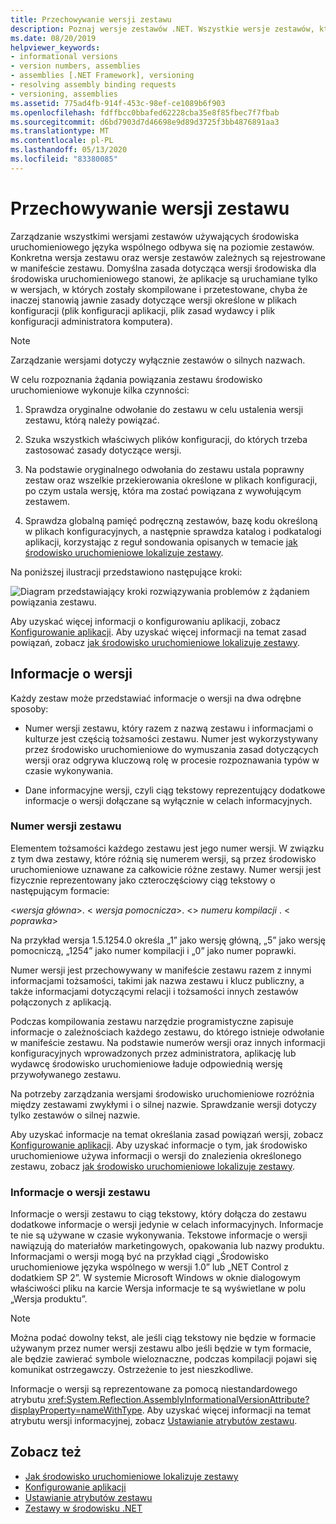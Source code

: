 ```yaml
---
title: Przechowywanie wersji zestawu
description: Poznaj wersje zestawów .NET. Wszystkie wersje zestawów, które używają środowiska CLR, są wykonywane na poziomie zestawu.
ms.date: 08/20/2019
helpviewer_keywords:
- informational versions
- version numbers, assemblies
- assemblies [.NET Framework], versioning
- resolving assembly binding requests
- versioning, assemblies
ms.assetid: 775ad4fb-914f-453c-98ef-ce1089b6f903
ms.openlocfilehash: fdffbcc0bbafed62228cba35e8f85fbec7f7fbab
ms.sourcegitcommit: d6bd7903d7d46698e9d89d3725f3bb4876891aa3
ms.translationtype: MT
ms.contentlocale: pl-PL
ms.lasthandoff: 05/13/2020
ms.locfileid: "83380085"
---
```

# <a name="assembly-versioning"></a>Przechowywanie wersji zestawu

Zarządzanie wszystkimi wersjami zestawów używających środowiska uruchomieniowego języka wspólnego odbywa się na poziomie zestawów. Konkretna wersja zestawu oraz wersje zestawów zależnych są rejestrowane w manifeście zestawu. Domyślna zasada dotycząca wersji środowiska dla środowiska uruchomieniowego stanowi, że aplikacje są uruchamiane tylko w wersjach, w których zostały skompilowane i przetestowane, chyba że inaczej stanowią jawnie zasady dotyczące wersji określone w plikach konfiguracji (plik konfiguracji aplikacji, plik zasad wydawcy i plik konfiguracji administratora komputera).  
  
> [!NOTE]
> Zarządzanie wersjami dotyczy wyłącznie zestawów o silnych nazwach.  
  
W celu rozpoznania żądania powiązania zestawu środowisko uruchomieniowe wykonuje kilka czynności:  
  
1. Sprawdza oryginalne odwołanie do zestawu w celu ustalenia wersji zestawu, którą należy powiązać.  
  
2. Szuka wszystkich właściwych plików konfiguracji, do których trzeba zastosować zasady dotyczące wersji.  
  
3. Na podstawie oryginalnego odwołania do zestawu ustala poprawny zestaw oraz wszelkie przekierowania określone w plikach konfiguracji, po czym ustala wersję, która ma zostać powiązana z wywołującym zestawem.  
  
4. Sprawdza globalną pamięć podręczną zestawów, bazę kodu określoną w plikach konfiguracyjnych, a następnie sprawdza katalog i podkatalogi aplikacji, korzystając z reguł sondowania opisanych w temacie [jak środowisko uruchomieniowe lokalizuje zestawy](../../framework/deployment/how-the-runtime-locates-assemblies.md).  
  
Na poniższej ilustracji przedstawiono następujące kroki:  
  
![Diagram przedstawiający kroki rozwiązywania problemów z żądaniem powiązania zestawu.](./media/versioning/resolve-assembly-binding-request.gif)
  
Aby uzyskać więcej informacji o konfigurowaniu aplikacji, zobacz [Konfigurowanie aplikacji](../../framework/configure-apps/index.md). Aby uzyskać więcej informacji na temat zasad powiązań, zobacz [jak środowisko uruchomieniowe lokalizuje zestawy](../../framework/deployment/how-the-runtime-locates-assemblies.md).  
  
## <a name="version-information"></a>Informacje o wersji  

Każdy zestaw może przedstawiać informacje o wersji na dwa odrębne sposoby:  
  
- Numer wersji zestawu, który razem z nazwą zestawu i informacjami o kulturze jest częścią tożsamości zestawu. Numer jest wykorzystywany przez środowisko uruchomieniowe do wymuszania zasad dotyczących wersji oraz odgrywa kluczową rolę w procesie rozpoznawania typów w czasie wykonywania.  
  
- Dane informacyjne wersji, czyli ciąg tekstowy reprezentujący dodatkowe informacje o wersji dołączane są wyłącznie w celach informacyjnych.  
  
### <a name="assembly-version-number"></a>Numer wersji zestawu  

Elementem tożsamości każdego zestawu jest jego numer wersji. W związku z tym dwa zestawy, które różnią się numerem wersji, są przez środowisko uruchomieniowe uznawane za całkowicie różne zestawy. Numer wersji jest fizycznie reprezentowany jako czteroczęściowy ciąg tekstowy o następującym formacie:  
  
\<*wersja główna*>. \< *wersja pomocnicza*>. \<> *numeru kompilacji* . \< *poprawka*>  
  
Na przykład wersja 1.5.1254.0 określa „1” jako wersję główną, „5” jako wersję pomocniczą, „1254” jako numer kompilacji i „0” jako numer poprawki.  
  
Numer wersji jest przechowywany w manifeście zestawu razem z innymi informacjami tożsamości, takimi jak nazwa zestawu i klucz publiczny, a także informacjami dotyczącymi relacji i tożsamości innych zestawów połączonych z aplikacją.  
  
Podczas kompilowania zestawu narzędzie programistyczne zapisuje informacje o zależnościach każdego zestawu, do którego istnieje odwołanie w manifeście zestawu. Na podstawie numerów wersji oraz innych informacji konfiguracyjnych wprowadzonych przez administratora, aplikację lub wydawcę środowisko uruchomieniowe ładuje odpowiednią wersję przywoływanego zestawu.  
  
Na potrzeby zarządzania wersjami środowisko uruchomieniowe rozróżnia między zestawami zwykłymi i o silnej nazwie. Sprawdzanie wersji dotyczy tylko zestawów o silnej nazwie.  
  
Aby uzyskać informacje na temat określania zasad powiązań wersji, zobacz [Konfigurowanie aplikacji](../../framework/configure-apps/index.md). Aby uzyskać informacje o tym, jak środowisko uruchomieniowe używa informacji o wersji do znalezienia określonego zestawu, zobacz [jak środowisko uruchomieniowe lokalizuje zestawy](../../framework/deployment/how-the-runtime-locates-assemblies.md).  
  
### <a name="assembly-informational-version"></a>Informacje o wersji zestawu  

Informacje o wersji zestawu to ciąg tekstowy, który dołącza do zestawu dodatkowe informacje o wersji jedynie w celach informacyjnych. Informacje te nie są używane w czasie wykonywania. Tekstowe informacje o wersji nawiązują do materiałów marketingowych, opakowania lub nazwy produktu. Informacjami o wersji mogą być na przykład ciągi „Środowisko uruchomieniowe języka wspólnego w wersji 1.0” lub „NET Control z dodatkiem SP 2”. W systemie Microsoft Windows w oknie dialogowym właściwości pliku na karcie Wersja informacje te są wyświetlane w polu „Wersja produktu”.  
  
> [!NOTE]
> Można podać dowolny tekst, ale jeśli ciąg tekstowy nie będzie w formacie używanym przez numer wersji zestawu albo jeśli będzie w tym formacie, ale będzie zawierać symbole wieloznaczne, podczas kompilacji pojawi się komunikat ostrzegawczy. Ostrzeżenie to jest nieszkodliwe.  
  
Informacje o wersji są reprezentowane za pomocą niestandardowego atrybutu <xref:System.Reflection.AssemblyInformationalVersionAttribute?displayProperty=nameWithType>. Aby uzyskać więcej informacji na temat atrybutu wersji informacyjnej, zobacz [Ustawianie atrybutów zestawu](set-attributes.md).  
  
## <a name="see-also"></a>Zobacz też

- [Jak środowisko uruchomieniowe lokalizuje zestawy](../../framework/deployment/how-the-runtime-locates-assemblies.md)
- [Konfigurowanie aplikacji](../../framework/configure-apps/index.md)
- [Ustawianie atrybutów zestawu](set-attributes.md)
- [Zestawy w środowisku .NET](index.md)

